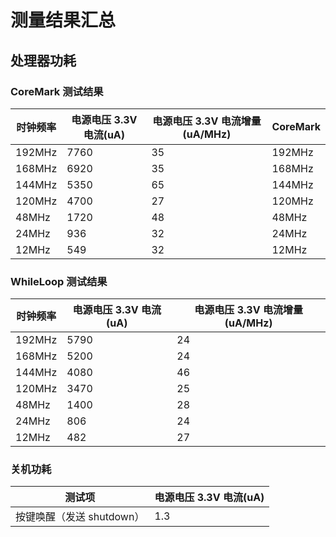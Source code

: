 # 测量结果汇总

## 处理器功耗

### CoreMark 测试结果

| 时钟频率 | 电源电压 3.3V 电流(uA) | 电源电压 3.3V 电流增量(uA/MHz) | CoreMark |
|----------|----------------------|-----------------------------|----------|
| 192MHz | 7760 | 35 | 192MHz |
| 168MHz | 6920 | 35 | 168MHz |
| 144MHz | 5350 | 65 | 144MHz |
| 120MHz | 4700 | 27 | 120MHz |
| 48MHz | 1720 | 48 | 48MHz |
| 24MHz | 936 | 32 | 24MHz |
| 12MHz | 549 | 32 | 12MHz |

### WhileLoop 测试结果

| 时钟频率 | 电源电压 3.3V 电流(uA) | 电源电压 3.3V 电流增量(uA/MHz) |
|----------|----------------------|-----------------------------|
| 192MHz | 5790 | 24 |
| 168MHz | 5200 | 24 |
| 144MHz | 4080 | 46 |
| 120MHz | 3470 | 25 |
| 48MHz | 1400 | 28 |
| 24MHz | 806 | 24 |
| 12MHz | 482 | 27 |

### 关机功耗

| 测试项 | 电源电压 3.3V 电流(uA) |
|--------|----------------------|
| 按键唤醒（发送 shutdown） | 1.3 |


